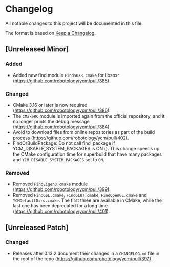 # Changelog

All notable changes to this project will be documented in this file.

The format is based on [Keep a Changelog](https://keepachangelog.com/en/1.0.0/).

## [Unreleased Minor]

### Added
* Added new find module `FindSOXR.cmake` for libsoxr (https://github.com/robotology/ycm/pull/385)

### Changed
* CMake 3.16 or later is now required (https://github.com/robotology/ycm/pull/386).
* The `CMakeRC` module is imported again from the official repository, and it no longer prints the debug message (https://github.com/robotology/ycm/pull/384).
* Avoid to download files from online repositories as part of the build process (https://github.com/robotology/ycm/pull/402).
* FindOrBuildPackage: Do not call find_package if YCM_DISABLE_SYSTEM_PACKAGES is ON (). This change speeds up the CMake configuration time for superbuild that have many packages and `YCM_DISABLE_SYSTEM_PACKAGES` set to `ON`.

### Removed
* Removed `FindEigen3.cmake` module (https://github.com/robotology/ycm/pull/399).
* Removed `FindGSL.cmake`, `FindGLUT.cmake`, `FindOpenGL.cmake` and `YCMDefaultDirs.cmake`. The first three are available in CMake, while the last one has been deprecated for a long time (https://github.com/robotology/ycm/pull/401).

## [Unreleased Patch]

### Changed
* Releases after 0.13.2 document their changes in a `CHANGELOG.md` file in the root of the repo (https://github.com/robotology/ycm/pull/397).
